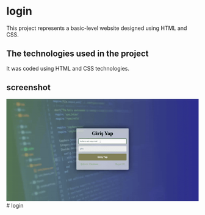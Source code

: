 <h1> login </h1>

This project represents a basic-level website designed using HTML and CSS.

<h2> The technologies used in the project </h2>

It was coded using HTML and CSS technologies.

<h2> screenshot </h2>

![](screen.gif)# login
